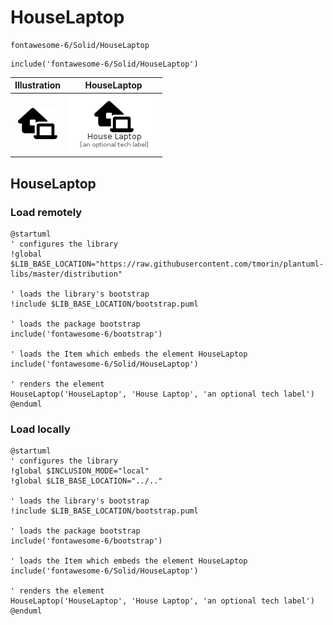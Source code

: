 # HouseLaptop


```text
fontawesome-6/Solid/HouseLaptop
```

```text
include('fontawesome-6/Solid/HouseLaptop')
```



| Illustration | HouseLaptop |
| :---: | :---: |
| ![illustration for Illustration](../../fontawesome-6/Solid/HouseLaptop.png) | ![illustration for HouseLaptop](../../fontawesome-6/Solid/HouseLaptop.Local.png) |




## HouseLaptop

### Load remotely
```plantuml
@startuml
' configures the library
!global $LIB_BASE_LOCATION="https://raw.githubusercontent.com/tmorin/plantuml-libs/master/distribution"

' loads the library's bootstrap
!include $LIB_BASE_LOCATION/bootstrap.puml

' loads the package bootstrap
include('fontawesome-6/bootstrap')

' loads the Item which embeds the element HouseLaptop
include('fontawesome-6/Solid/HouseLaptop')

' renders the element
HouseLaptop('HouseLaptop', 'House Laptop', 'an optional tech label')
@enduml
```

### Load locally
```plantuml
@startuml
' configures the library
!global $INCLUSION_MODE="local"
!global $LIB_BASE_LOCATION="../.."

' loads the library's bootstrap
!include $LIB_BASE_LOCATION/bootstrap.puml

' loads the package bootstrap
include('fontawesome-6/bootstrap')

' loads the Item which embeds the element HouseLaptop
include('fontawesome-6/Solid/HouseLaptop')

' renders the element
HouseLaptop('HouseLaptop', 'House Laptop', 'an optional tech label')
@enduml
```


